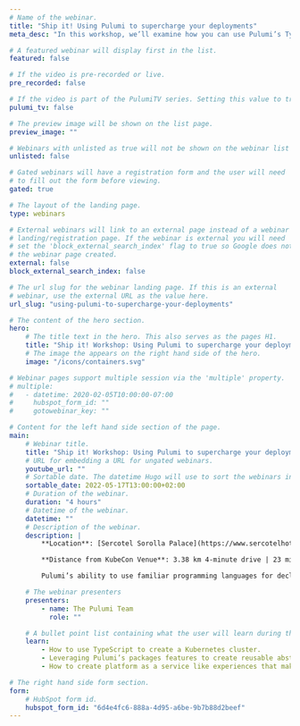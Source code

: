 ```yaml
---
# Name of the webinar.
title: "Ship it! Using Pulumi to supercharge your deployments"
meta_desc: "In this workshop, we’ll examine how you can use Pulumi’s Typescript SDK to create reusable abstractions with Kubernetes that make sense to your developers."

# A featured webinar will display first in the list.
featured: false

# If the video is pre-recorded or live.
pre_recorded: false

# If the video is part of the PulumiTV series. Setting this value to true will list the video in the "PulumiTV" section.
pulumi_tv: false

# The preview image will be shown on the list page.
preview_image: ""

# Webinars with unlisted as true will not be shown on the webinar list
unlisted: false

# Gated webinars will have a registration form and the user will need
# to fill out the form before viewing.
gated: true

# The layout of the landing page.
type: webinars

# External webinars will link to an external page instead of a webinar
# landing/registration page. If the webinar is external you will need
# set the 'block_external_search_index' flag to true so Google does not index
# the webinar page created.
external: false
block_external_search_index: false

# The url slug for the webinar landing page. If this is an external
# webinar, use the external URL as the value here.
url_slug: "using-pulumi-to-supercharge-your-deployments"

# The content of the hero section.
hero:
    # The title text in the hero. This also serves as the pages H1.
    title: "Ship it! Workshop: Using Pulumi to supercharge your deployments"
    # The image the appears on the right hand side of the hero.
    image: "/icons/containers.svg"

# Webinar pages support multiple session via the 'multiple' property.
# multiple:
#   - datetime: 2020-02-05T10:00:00-07:00
#     hubspot_form_id: ""
#     gotowebinar_key: ""

# Content for the left hand side section of the page.
main:
    # Webinar title.
    title: "Ship it! Workshop: Using Pulumi to supercharge your deployments"
    # URL for embedding a URL for ungated webinars.
    youtube_url: ""
    # Sortable date. The datetime Hugo will use to sort the webinars in date order.
    sortable_date: 2022-05-17T13:00:00+02:00
    # Duration of the webinar.
    duration: "4 hours"
    # Datetime of the webinar.
    datetime: ""
    # Description of the webinar.
    description: |
        **Location**: [Sercotel Sorolla Palace](https://www.sercotelhoteles.com/hotel-sorolla-palace/)

        **Distance from KubeCon Venue**: 3.38 km 4-minute drive | 23 minutes on public transportation | 35-minute walk

        Pulumi’s ability to use familiar programming languages for declarative deployments mean you can very quickly deploy Kubernetes clusters and workloads. In this half day workshop, we’ll examine how you can use Pulumi’s Typescript SDK to create reusable abstractions with Kubernetes that make sense to your developers.

    # The webinar presenters
    presenters:
        - name: The Pulumi Team
          role: ""

    # A bullet point list containing what the user will learn during the webinar.
    learn:
        - How to use TypeScript to create a Kubernetes cluster.
        - Leveraging Pulumi’s packages features to create reusable abstractions to share with your developers.
        - How to create platform as a service like experiences that make deploying to Kubernetes a breeze.

# The right hand side form section.
form:
    # HubSpot form id.
    hubspot_form_id: "6d4e4fc6-888a-4d95-a6be-9b7b88d2beef"
---
```

